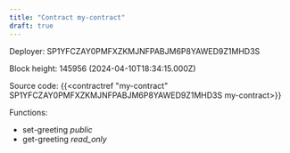 ```yaml
---
title: "Contract my-contract"
draft: true
---
```

Deployer: SP1YFCZAY0PMFXZKMJNFPABJM6P8YAWED9Z1MHD3S


 



Block height: 145956 (2024-04-10T18:34:15.000Z)

Source code: {{<contractref "my-contract" SP1YFCZAY0PMFXZKMJNFPABJM6P8YAWED9Z1MHD3S my-contract>}}

Functions:

* set-greeting _public_
* get-greeting _read_only_
